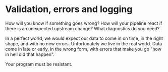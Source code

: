 # Validation, errors and logging

How will you know if something goes wrong?
How will your pipeline react if there is an unexpected upstream change?
What diagnostics do you need?

In a perfect world, we would expect our data to come in on time, in the right shape, and with no new errors.
Unfortunately we live in the real world.
Data come in late or early, in the wrong form, with errors that make you go "how in hell did that happen".

Your program must be resistant.

